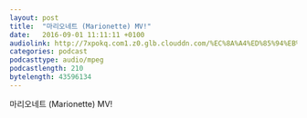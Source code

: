 ```yaml
---
layout: post
title:  "마리오네트 (Marionette) MV!"
date:   2016-09-01 11:11:11 +0100
audiolink: http://7xpokq.com1.z0.glb.clouddn.com/%EC%8A%A4%ED%85%94%EB%9D%BC%20%28Stellar%29%20-%20%EB%A7%88%EB%A6%AC%EC%98%A4%EB%84%A4%ED%8A%B8%20%28Marionette%29%20MV%20-%20YouTube.MP4
categories: podcast 
podcasttype: audio/mpeg
podcastlength: 210
bytelength: 43596134
---
```

마리오네트 (Marionette) MV!
